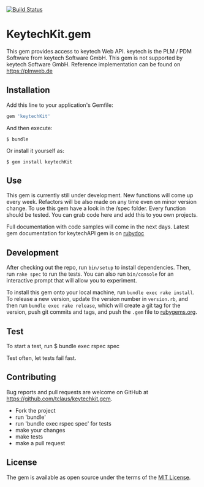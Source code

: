 
[![Build Status](https://travis-ci.com/tclaus/keytechkit.gem.svg?branch=master)](https://travis-ci.com/tclaus/keytechkit.gem)


# KeytechKit.gem

This gem provides access to keytech Web API. keytech is the PLM / PDM Software from keytech Software GmbH. This gem is not supported by keytech Software GmbH.
Reference implementation can be found on https://plmweb.de

## Installation

Add this line to your application's Gemfile:

```ruby
gem 'keytechKit'
```

And then execute:

    $ bundle

Or install it yourself as:

    $ gem install keytechKit

## Use
This gem is currently still under development. New functions will come up every week.
Refactors will be also made on any time even on minor version change.
To use this gem have a look in the /spec folder. Every function should be tested.
You can grab code here and add this to you own projects.

Full documentation with code samples will come in the next days.
Latest gem documentation for keytechAPI gem is on [rubydoc](https://www.rubydoc.info/gems/keytechkit)

## Development

After checking out the repo, run `bin/setup` to install dependencies. Then, run `rake spec` to run the tests. You can also run `bin/console` for an interactive prompt that will allow you to experiment.

To install this gem onto your local machine, run `bundle exec rake install`. To release a new version, update the version number in `version.rb`, and then run `bundle exec rake release`, which will create a git tag for the version, push git commits and tags, and push the `.gem` file to [rubygems.org](https://rubygems.org).

## Test
To start a test, run
    $ bundle exec rspec spec

Test often, let tests fail fast.

## Contributing

Bug reports and pull requests are welcome on GitHub at https://github.com/tclaus/keytechkit.gem.

* Fork the project
* run 'bundle'
* run 'bundle exec rspec spec' for tests
* make your changes
* make tests
* make a pull request


## License

The gem is available as open source under the terms of the [MIT License](https://opensource.org/licenses/MIT).
